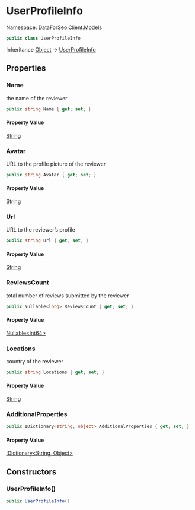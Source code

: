 # UserProfileInfo

Namespace: DataForSeo.Client.Models

```csharp
public class UserProfileInfo
```

Inheritance [Object](https://docs.microsoft.com/en-us/dotnet/api/system.object) → [UserProfileInfo](./dataforseo.client.models.userprofileinfo.md)

## Properties

### **Name**

the name of the reviewer

```csharp
public string Name { get; set; }
```

#### Property Value

[String](https://docs.microsoft.com/en-us/dotnet/api/system.string)<br>

### **Avatar**

URL to the profile picture of the reviewer

```csharp
public string Avatar { get; set; }
```

#### Property Value

[String](https://docs.microsoft.com/en-us/dotnet/api/system.string)<br>

### **Url**

URL to the reviewer’s profile

```csharp
public string Url { get; set; }
```

#### Property Value

[String](https://docs.microsoft.com/en-us/dotnet/api/system.string)<br>

### **ReviewsCount**

total number of reviews submitted by the reviewer

```csharp
public Nullable<long> ReviewsCount { get; set; }
```

#### Property Value

[Nullable&lt;Int64&gt;](https://docs.microsoft.com/en-us/dotnet/api/system.nullable-1)<br>

### **Locations**

country of the reviewer

```csharp
public string Locations { get; set; }
```

#### Property Value

[String](https://docs.microsoft.com/en-us/dotnet/api/system.string)<br>

### **AdditionalProperties**

```csharp
public IDictionary<string, object> AdditionalProperties { get; set; }
```

#### Property Value

[IDictionary&lt;String, Object&gt;](https://docs.microsoft.com/en-us/dotnet/api/system.collections.generic.idictionary-2)<br>

## Constructors

### **UserProfileInfo()**

```csharp
public UserProfileInfo()
```
